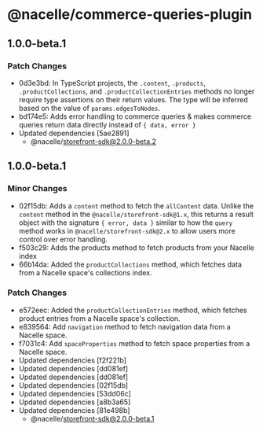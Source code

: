 # @nacelle/commerce-queries-plugin

## 1.0.0-beta.1

### Patch Changes

- 0d3e3bd: In TypeScript projects, the `.content`, `.products`, `.productCollections`, and `.productCollectionEntries` methods no longer require type assertions on their return values. The type will be inferred based on the value of `params.edgesToNodes`.
- bd174e5: Adds error handling to commerce queries & makes commerce queries return data directly instead of `{ data, error }`
- Updated dependencies [5ae2891]
  - @nacelle/storefront-sdk@2.0.0-beta.2

## 1.0.0-beta.1

### Minor Changes

- 02f15db: Adds a `content` method to fetch the `allContent` data. Unlike the `content` method in the `@nacelle/storefront-sdk@1.x`, this returns a result object with the signature `{ error, data }` similar to how the `query` method works in `@nacelle/storefront-sdk@2.x` to allow users more control over error handling.
- f503c29: Adds the products method to fetch products from your Nacelle index
- 66b14da: Added the `productCollections` method, which fetches data from a Nacelle space's collections index.

### Patch Changes

- e572eec: Added the `productCollectionEntries` method, which fetches product entries from a Nacelle space's collection.
- e839564: Add `navigation` method to fetch navigation data from a Nacelle space.
- f7031c4: Add `spaceProperties` method to fetch space properties from a Nacelle space.
- Updated dependencies [f2f221b]
- Updated dependencies [dd081ef]
- Updated dependencies [dd081ef]
- Updated dependencies [02f15db]
- Updated dependencies [53dd06c]
- Updated dependencies [a8b3a65]
- Updated dependencies [81e498b]
  - @nacelle/storefront-sdk@2.0.0-beta.1
